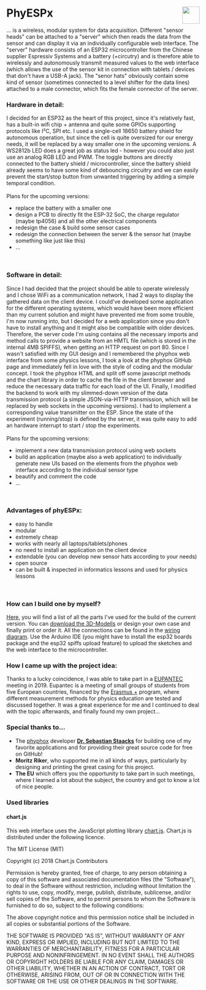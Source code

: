 # PhyESPx <img src="https://user-images.githubusercontent.com/73055949/134799502-acd9a22d-0cd9-4834-9d5f-f509eb8aba9c.png" height="45" align="right"> <br>
... is a wireless, modular system for data acquisition. Different "sensor heads" can be attached to a "server" which then reads the data from the sensor and can display it via an individually configurable web interface. The "server" hardware consists of an ESP32 microcontroller from the Chinese supplier Espressiv Systems and a battery (+circutry) and is therefore able to wirelessly and autonomously transmit measured values to the web interface (which allows the use of the sensor kit in connection with tablets / devices that don't have a USB-A jack). 
The "senor hats" obviously contain some kind of sensor (sometimes connected to a level shifter for the data lines) attached to a male connector, which fits the female connector of the server.

<h3>Hardware in detail:</h3>
I decided for an ESP32 as the heart of this project, since it's relatively fast, has a built-in wifi chip + antenna and quite some GPIOs supporting protocols like I²C, SPI etc. I used a single-cell 18650 battery shield for autonomous operation, but since the cell is quite oversized for our energy needs, it will be replaced by a way smaller one in the upcoming versions. A WS2812b LED does a great job as status led - however you could also just use an analog RGB LED and PWM. The toggle buttons are directly connected to the battery shield / microcontroller, since the battery shield already seems to have some kind of debouncing circuitry and we can easily prevent the start/stop button from unwanted triggering by adding a simple temporal condition.
<br><br>
Plans for the upcoming versions:
<ul>
<li>replace the battery with a smaller one</li>
<li>design a PCB to directly fit the ESP-32 SoC, the charge regulator (maybe tp4056) and all the other electrical components</li>
<li>redesign the case & build some sensor cases</li>
<li>redesign the connection between the server & the sensor hat (maybe something like just like this)</li>
<li>...</li>
</ul>

<br>

<h3>Software in detail:</h3>
Since I had decided that the project should be able to operate wirelessly and I chose WiFi as a communication network, I had 2 ways to display the gathered data on the client device. I could've developed some application for the different operating systems, which would have been more efficient than my current solution and might have prevented me from some trouble, I'm now running into, but I decided for a web application since you don't have to install anything and it might also be compatible with older devices. Therefore, the server code I'm using contains all the necessary imports and method calls to provide a website from an HMTL file (which is stored in the internal 4MB SPIFFS), when getting an HTTP request on port 80. Since I wasn't satisfied with my GUI design and I remembered the phyphox web interface from some physics lessons, I took a look at the phyphox GitHub page and immediately fell in love with the style of coding and the modular concept. I took the phyphox HTML and split off some javascript methods and the chart library in order to cache the file in the client browser and reduce the necessary data traffic for each load of the UI. Finally, I modified the backend to work with my slimmed-down version of the data transmission protocol (a simple JSON-via-HTTP transmission, which will be replaced by web sockets in the upcoming versions). I had to implement a corresponding value transmitter on the ESP. Since the state of the experiment (running/stop) is defined by the server, it was quite easy to add an hardware interrupt to start / stop the experiments. 
<br><br>
Plans for the upcoming versions:
<ul>
<li>implement a new data transmission protocol using web sockets</li>
<li>build an application (maybe also a web application) to individually generate new UIs based on the elements from the phyphox web interface according to the individual sensor type</li>
<li>beautify and comment the code</li>
<li>...</li>
</ul>

<br>

<h3>Advantages of phyESPx:</h3>
<ul>
<li>easy to handle</li>
<li>modular</li>
<li>extremely cheap</li>
<li>works with nearly all laptops/tablets/phones</li>
<li>no need to install an application on the client device</li>
<li>extendable (you can develop new sensor hats according to your needs)</li>
<li>open source</li>
<li>can be built & inspected in informatics lessons and used for physics lessons</li>
</ul>

<br>

<h3>How can I build one by myself?</h3>
<a href="https://github.com/DeeBuggerTech/PhyESPx_old/blob/main/additional_resources/parts_lists">Here</a>, you will find a list of all the parts I've used for the build of the current version. You can <a href="https://github.com/DeeBuggerTech/PhyESPx_old/blob/main/additional_resources/3d_models">download the 3D-Modells</a> or design your own case and finally print or order it. All the connections can be found in the <a href="https://github.com/DeeBuggerTech/PhyESPx_old/blob/main/additional_resources/wiring_diagram">wiring diagram</a>. Use the Arduino IDE (you might have to install the esp32 boards package and the esp32 spiffs upload feature) to upload the sketches and the web interface to the microcontroller.

<h3>How I came up with the project idea:</h3>
Thanks to a lucky coincidence, I was able to take part in a <a href="http://eupantec2019.eu">EUPANTEC</a> meeting in 2019. 
Eupantec is a meeting of small groups of students from five European countries, financed by the <a href="https://erasmus-plus.ec.europa.eu/">Erasmus +</a> program, where different measurement methods for physics education are tested and discussed together. 
It was a great experience for me and I continued to deal with the topic afterwards, and finally found my own project...


<h3>Special thanks to...</h3>
<ul>
  <li>The <a href="https://github.com/phyphox">phyphox</a> developer <a href="https://github.com/Staacks"><b>Dr. Sebastian Staacks</b></a> for building one of my favorite applications and for providing their great source code for free on GitHub!</li>
  <li><b>Moritz Riker</b>, who supported me in all kinds of ways, particularly by designing and printing the great casing for this project.</li>
  <li><b>The EU</b> which offers you the opportunity to take part in such meetings, where I learned a lot about the subject, the country and got to know a lot of nice people.</li>
</ul>

<h3>Used libraries</h3>

<h4>chart.js</h4>

This web interface uses the JavaScript plotting library <a href="http://chartjs.org">chart.js</a>. Chart.js is distributed under the following licence.

The MIT License (MIT)

Copyright (c) 2018 Chart.js Contributors

Permission is hereby granted, free of charge, to any person obtaining a copy of this software and associated documentation files (the "Software"), to deal in the Software without restriction, including without limitation the rights to use, copy, modify, merge, publish, distribute, sublicense, and/or sell copies of the Software, and to permit persons to whom the Software is furnished to do so, subject to the following conditions:

The above copyright notice and this permission notice shall be included in all copies or substantial portions of the Software.

THE SOFTWARE IS PROVIDED "AS IS", WITHOUT WARRANTY OF ANY KIND, EXPRESS OR IMPLIED, INCLUDING BUT NOT LIMITED TO THE WARRANTIES OF MERCHANTABILITY, FITNESS FOR A PARTICULAR PURPOSE AND NONINFRINGEMENT. IN NO EVENT SHALL THE AUTHORS OR COPYRIGHT HOLDERS BE LIABLE FOR ANY CLAIM, DAMAGES OR OTHER LIABILITY, WHETHER IN AN ACTION OF CONTRACT, TORT OR OTHERWISE, ARISING FROM, OUT OF OR IN CONNECTION WITH THE SOFTWARE OR THE USE OR OTHER DEALINGS IN THE SOFTWARE.
